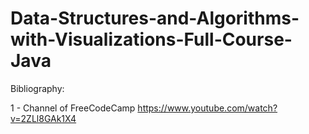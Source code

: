 # Data-Structures-and-Algorithms-with-Visualizations-Full-Course-Java


Bibliography:

1 - Channel of FreeCodeCamp
https://www.youtube.com/watch?v=2ZLl8GAk1X4
